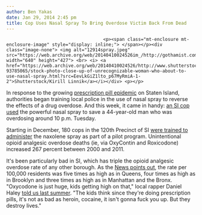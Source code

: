 ```yaml
---
author: Ben Yakas
date: Jan 29, 2014 2:45 pm
title: Cop Uses Nasal Spray To Bring Overdose Victim Back From Dead
---
```


	
										<p><span class="mt-enclosure mt-enclosure-image" style="display: inline;"> </span></p><div class="image-none"> <img alt="12914spray.jpeg" src="https://web.archive.org/web/20140410024526im_/http://gothamist.com/attachments/byakas/12914spray.jpeg" width="640" height="427"> <br> <i> <a href="https://web.archive.org/web/20140410024526/http://www.shutterstock.com/pic-93785065/stock-photo-close-up-of-unrecognizable-woman-who-about-to-use-nasal-spray.html?src=EevLkGiZ1lto_p67MyRmiA-1-2">Shutterstock/Kirill Linnik</a></i></div> <p></p>

<p>In response to the growing <a href="https://web.archive.org/web/20140410024526/http://gothamist.com/2013/05/14/prescription_painkiller_deaths_up_6.php">prescription pill epidemic</a> on Staten Island, authorities began training local police in the use of nasal spray to reverse the effects of a drug overdose. And this week, it came in handy: <a href="https://web.archive.org/web/20140410024526/http://www.nydailynews.com/new-york/nasal-spray-save-victim-overdosed-article-1.1595087">an SI cop used</a> the powerful nasal spray to save a 44-year-old man who was overdosing around 10 p.m. Tuesday. </p>

<p>Starting in December, 180 cops in the 120th Precinct of SI <a href="https://web.archive.org/web/20140410024526/http://nypost.com/2013/09/27/nose-spray-may-mean-life-or-death-for-drug-ods/">were trained to administer</a> the naxolene spray as part of a pilot program. Unintentional opioid analgesic overdose deaths (ie, via OxyContin and Roxicodone) increased 267 percent between 2000 and 2011. </p>

<p>It&apos;s been particularly bad in SI, which has triple the opioid analgesic overdose rate of any other borough. As the <a href="https://web.archive.org/web/20140410024526/http://www.nydailynews.com/new-york/nasal-spray-save-victim-overdosed-article-1.1595087">News points out</a>, the rate per 100,000 residents was five times as high as in Queens, four times as high as in Brooklyn and three times as high as in Manhattan and the Bronx. &quot;Oxycodone is just huge, kids getting high on that,&quot; local rapper Daniel Haley <a href="https://web.archive.org/web/20140410024526/http://gothamist.com/2013/02/16/incite.php">told us last summer</a>. &quot;The kids think since they&apos;re doing prescription pills, it&apos;s not as bad as heroin, cocaine, it isn&apos;t gonna fuck you up. But they destroy lives.&quot;</p>					
										
									
				